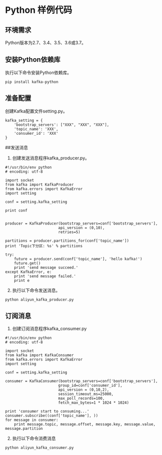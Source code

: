 # Python 样例代码
## 环境需求
Python版本为2.7、3.4、3.5、3.6或3.7。  

## 安装Python依赖库
执行以下命令安装Python依赖库。  
```
pip install kafka-python
```
## 准备配置
创建Kafka配置文件setting.py。
```
kafka_setting = {
    'bootstrap_servers': ["XXX", "XXX", "XXX"],
    'topic_name': 'XXX',
    'consumer_id': 'XXX'
}
```

##发送消息
1. 创建发送消息程序kafka_producer.py。
```
#!/usr/bin/env python
# encoding: utf-8

import socket
from kafka import KafkaProducer
from kafka.errors import KafkaError
import setting

conf = setting.kafka_setting

print conf


producer = KafkaProducer(bootstrap_servers=conf['bootstrap_servers'],
                        api_version = (0,10),
                        retries=5)

partitions = producer.partitions_for(conf['topic_name'])
print 'Topic下分区: %s' % partitions

try:
    future = producer.send(conf['topic_name'], 'hello kafka!')
    future.get()
    print 'send message succeed.'
except KafkaError, e:
    print 'send message failed.'
    print e
```
2. 执行以下命令发送消息。
```
python aliyun_kafka_producer.py
```

## 订阅消息
1. 创建订阅消息程序kafka_consumer.py
```
#!/usr/bin/env python
# encoding: utf-8

import socket
from kafka import KafkaConsumer
from kafka.errors import KafkaError
import setting

conf = setting.kafka_setting

consumer = KafkaConsumer(bootstrap_servers=conf['bootstrap_servers'],
                        group_id=conf['consumer_id'],
                        api_version = (0,10,2), 
                        session_timeout_ms=25000,
                        max_poll_records=100,
                        fetch_max_bytes=1 * 1024 * 1024)

print 'consumer start to consuming...'
consumer.subscribe((conf['topic_name'], ))
for message in consumer:
    print message.topic, message.offset, message.key, message.value, message.partition
```

2. 执行以下命令消费消息
```
python aliyun_kafka_consumer.py
```